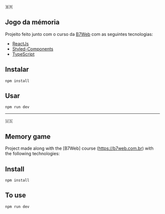 🇧🇷
## Jogo da mémoria
Projeito feito junto com o curso da [B7Web](https://b7web.com.br) com as seguintes tecnologias: 
- [ReactJs](https://reactjs.org/)
- [Styled-Components](https://styled-components.com/)
- [TypeScript](https://www.typescriptlang.org/)

## Instalar 
`npm install`

## Usar 
`npm run dev`

---
🇺🇸

## Memory game





Project made along with the [B7Web] course (https://b7web.com.br) with the following technologies:

## Install
`npm install`

## To use
`npm run dev`

